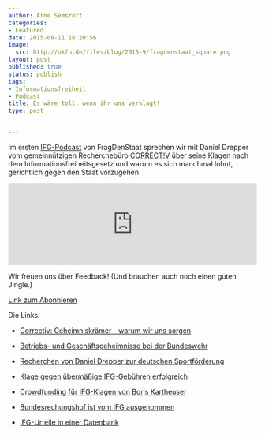 ```yaml
---
author: Arne Semsrott
categories:
- Featured
date: 2015-09-11 16:20:56
image:
  src: http://okfn.de/files/blog/2015-9/fragdenstaat_square.png
layout: post
published: true
status: publish
tags:
- Informationsfreiheit
- Podcast
title: Es wäre toll, wenn ihr uns verklagt!
type: post


---
```


Im ersten [IFG-Podcast](https://soundcloud.com/fragdenstaat/ifg-podcast-1-es-ware-toll-wenn-ihr-uns-verklagt) von FragDenStaat sprechen wir mit Daniel Drepper vom gemeinnützigen Recherchebüro [CORRECT!V](http://correctiv.org/) über seine Klagen nach dem Informationsfreiheitsgesetz und warum es sich manchmal lohnt, gerichtlich gegen den Staat vorzugehen.

<iframe width="100%" height="166" scrolling="no" frameborder="no" src="https://w.soundcloud.com/player/?url=https%3A//api.soundcloud.com/tracks/223063085&amp;color=ff5500&amp;auto_play=false&amp;hide_related=false&amp;show_comments=true&amp;show_user=true&amp;show_reposts=false"></iframe>

Wir freuen uns über Feedback! (Und brauchen auch noch einen guten Jingle.)

[Link zum Abonnieren](http://feeds.soundcloud.com/users/soundcloud:users:173393422/sounds.rss)

Die Links:

* [Correctiv: Geheimniskrämer - warum wir uns sorgen](https://correctiv.org/blog/2015/08/30/pressefreiheit-warum-wir-uns-sorgen/)

* [Betriebs- und Geschäftsgeheimnisse bei der Bundeswehr](http://blog.fragdenstaat.de/2015/Bundeswehr-Ablehnung-Betriebsgeheimnisse/)

* [Recherchen von Daniel Drepper zur deutschen Sportförderung](http://www.anstageslicht.de/geschichtenansicht/kat/sport-fairness/story/sportfoerderung-und-intransparenz.html)

* [Klage gegen übermäßige IFG-Gebühren erfolgreich](https://correctiv.org/blog/2014/08/08/untauglich-bmi-hat-14-21560-zu-viel-kassiert/)

* [Crowdfunding für IFG-Klagen von Boris Kartheuser](https://crowdfunding.correctiv.org/deutscheueberwachungsexporte)

* [Bundesrechungshof ist vom IFG ausgenommen](http://www.zeit.de/politik/deutschland/2014-03/ifg-transparenz-bundesrechnungshof/komplettansicht)

* [IFG-Urteile in einer Datenbank](http://www.lda.brandenburg.de/sixcms/detail.php?template=rechtsprechungsdb_start)
